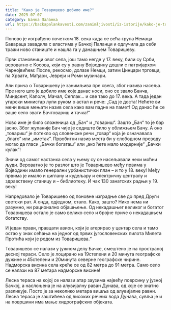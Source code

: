 ```yaml
---
title: "Како је Товаришево добило име?"
date: 2025-07-07
category: Бачка Паланка
url: https://backapalankavesti.com/zanimljivosti/iz-istorije/kako-je-tovarisevo-dobilo-ime/
---
```


Поново је изграђено почетком 18. века када се већа група Немаца Бавараца завадила с властима у Бачкој Паланци и одлучила да себи тражи ново станиште и нашла га у данашњем Товаришеву.

Први становници овог села, још тамо негде у 17. веку, били су Срби, вероватно с Косова, који су у равну Војводину дошли с патријархом Чарнојвићем: После, рекосмо, долазе Немци, затим Цинцари трговци, па Хрвати, Мађари, Јевреји и Роми музичари.

Али прича о Товаришеву је занимљива пре свега, због назива насеља. Пре него што је добило име које данас носи, оно се звало Банча, Миндсент, Каполч, Мачал, Сеплак… и све тако до 17. века. А тада један угарски министар лупи руком о астал и рече: „Сад је доста! Нећете ви мени више мењати назив села како вам падне на памет! Од данас ће се ваше село звати Бачтовариш и тачка!“

Ново име је било сложеница од „Бач“ и „товариш“. Зашто „Бач“ то је бар јасно. Због жупаније Бач чије је седиште било у оближњем Бачу. А оно „товариш“ је потекло од словенске речи „товар“ која је означавала „благо“ или „иметак“. Првобитни назив места би у слободном преводу могао да гласи „Бачки богаташ“ или „ако ћете мало модерније“ „Бачки кулак“!

Значи од самог настанка села у њему су се насељавали неки моћни људи. Вероватно је то разлог што је Товаришево међу првима у Војводини имало генерални урбанистички план – и то у 18. веку! Међу првима је имало и циглану и кудељару и електричну централу и здравствену станицу и – библиотеку. И чак 130 занатских радњи у 19. веку!

Напредовало је Товаришево од поновне изградње све до пред Други светски рат. А онда, одједном, стало. Како, зашто? Нико нема ни разумно, ни рационално објашњење. Од некадашњег великог и богатог Товаришева остало је само велико село и бројне приче о некадашњем богатству.

И један прави, правцати авион, који је атерирао у центар села и тамо остао у знак сећања на једног од првих југословенских пилота Милета Протића који је родом из Товаришева.“

Товаришево се налази у јужном делу Бачке, смештено је на пространој десној тераси. Село је лоцирано на 19степени и 20 минута географске дужине и 45степени и 20минута северне географске чирине. Надморска висина села креће се од 82 метра до 91 метра. Само село се налази на 87 метара надморске висине!

Лесна тераса на којој се налази атар заузима највећу поврсину у јузној Бачкој, а наслоњена је на алувијалну раван Дунава, од које се знатно разликује. Посто је за неколико метара вишља од алувијалне равни. Лесна тераса је заштићена од високих речних вода Дунава, сувља је и на површини има мање хидрографских објеката.
